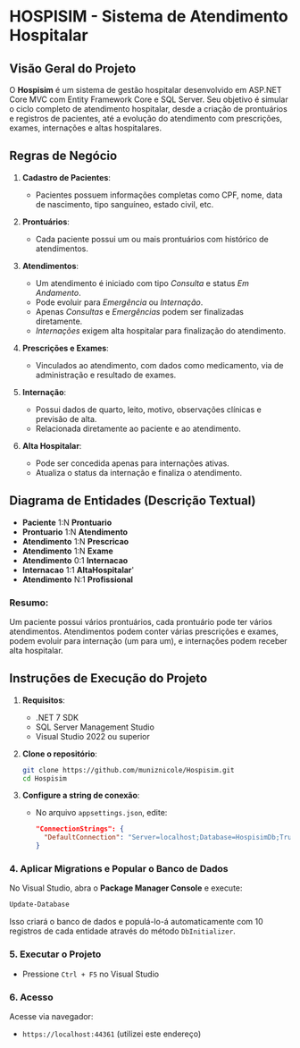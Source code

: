 # HOSPISIM - Sistema de Atendimento Hospitalar

## Visão Geral do Projeto

O **Hospisim** é um sistema de gestão hospitalar desenvolvido em ASP.NET Core MVC com Entity Framework Core e SQL Server. Seu objetivo é simular o ciclo completo de atendimento hospitalar, desde a criação de prontuários e registros de pacientes, até a evolução do atendimento com prescrições, exames, internações e altas hospitalares.

## Regras de Negócio

1. **Cadastro de Pacientes**:
   - Pacientes possuem informações completas como CPF, nome, data de nascimento, tipo sanguíneo, estado civil, etc.

2. **Prontuários**:
   - Cada paciente possui um ou mais prontuários com histórico de atendimentos.

3. **Atendimentos**:
   - Um atendimento é iniciado com tipo *Consulta* e status *Em Andamento*.
   - Pode evoluir para *Emergência* ou *Internação*.
   - Apenas *Consultas* e *Emergências* podem ser finalizadas diretamente.
   - *Internações* exigem alta hospitalar para finalização do atendimento.

4. **Prescrições e Exames**:
   - Vinculados ao atendimento, com dados como medicamento, via de administração e resultado de exames.

5. **Internação**:
   - Possui dados de quarto, leito, motivo, observações clínicas e previsão de alta.
   - Relacionada diretamente ao paciente e ao atendimento.

6. **Alta Hospitalar**:
   - Pode ser concedida apenas para internações ativas.
   - Atualiza o status da internação e finaliza o atendimento.

## Diagrama de Entidades (Descrição Textual)

- **Paciente** 1:N **Prontuario**
- **Prontuario** 1:N **Atendimento**
- **Atendimento** 1:N **Prescricao**
- **Atendimento** 1:N **Exame**
- **Atendimento** 0:1 **Internacao**
- **Internacao** 1:1 **AltaHospitalar**'
- **Atendimento** N:1 **Profissional**

### Resumo:

Um paciente possui vários prontuários, cada prontuário pode ter vários atendimentos. Atendimentos podem conter várias prescrições e exames, podem evoluir para internação (um para um), e internações podem receber alta hospitalar.

## Instruções de Execução do Projeto

1. **Requisitos**:
   - .NET 7 SDK
   - SQL Server Management Studio
   - Visual Studio 2022 ou superior

2. **Clone o repositório**:
   ```bash
   git clone https://github.com/muniznicole/Hospisim.git
   cd Hospisim
   ```

3. **Configure a string de conexão**:
   - No arquivo `appsettings.json`, edite:
     ```json
     "ConnectionStrings": {
       "DefaultConnection": "Server=localhost;Database=HospisimDb;Trusted_Connection=True;MultipleActiveResultSets=true"
     }
     ```
### 4. Aplicar Migrations e Popular o Banco de Dados

No Visual Studio, abra o **Package Manager Console** e execute:

```powershell
Update-Database
```

Isso criará o banco de dados e populá-lo-á automaticamente com 10 registros de cada entidade através do método `DbInitializer`.

### 5. Executar o Projeto

- Pressione `Ctrl + F5` no Visual Studio

### 6. Acesso

Acesse via navegador:

- `https://localhost:44361` (utilizei este endereço)
